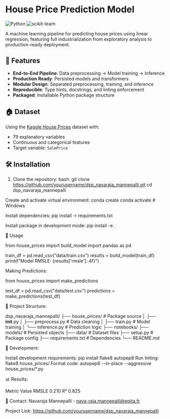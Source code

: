 # House Price Prediction Model

![Python](https://img.shields.io/badge/Python-3.8%2B-blue)
![scikit-learn](https://img.shields.io/badge/scikit--learn-1.0%2B-orange)

A machine learning pipeline for predicting house prices using linear regression, featuring full industrialization from exploratory analysis to production-ready deployment.

## 📌 Features

- **End-to-End Pipeline**: Data preprocessing → Model training → Inference
- **Production Ready**: Persisted models and transformers
- **Modular Design**: Separated preprocessing, training, and inference
- **Reproducible**: Type hints, docstrings, and linting enforcement
- **Packaged**: Installable Python package structure

## 🏠 Dataset

Using the [Kaggle House Prices](https://www.kaggle.com/c/house-prices-advanced-regression-techniques) dataset with:
- 79 explanatory variables
- Continuous and categorical features
- Target variable: `SalePrice`

## 🛠️ Installation

1. Clone the repository:
bash:
git clone https://github.com/yourusername/dsp_navaraja_mannepalli.git
cd dsp_navaraja_mannepalli

Create and activate virtual environment:
conda create 
conda activate    # Windows

Install dependencies:
pip install -r requirements.txt

Install package in development mode:
pip install -e .

🚀 Usage

from house_prices import build_model
import pandas as pd

train_df = pd.read_csv("data/train.csv")
results = build_model(train_df)
print(f"Model RMSLE: {results['rmsle']:.4f}")

Making Predictions:

from house_prices import make_predictions

test_df = pd.read_csv("data/test.csv")
predictions = make_predictions(test_df)

📂 Project Structure:

dsp_navaraja_mannepalli/
├── house_prices/              # Package source
│   ├── __init__.py
│   ├── preprocess.py          # Data cleaning
│   ├── train.py               # Model training
│   └── inference.py           # Prediction logic
├── notebooks/
├── models/                    # Persisted objects
├── data/                      # Dataset files
├── setup.py                   # Package config
├── requirements.txt           # Dependencies
└── README.md

🔧 Development:

Install development requirements: pip install flake8 autopep8
Run linting: flake8 house_prices/
Format code: autopep8 --in-place --aggressive house_prices/*.py

📊 Results:

Metric	Value
RMSLE	0.210
R²	0.825

📧 Contact:
Navaraja Mannepalli - nava-raja.mannepalli@epita.fr

Project Link: https://github.com/yourusername/dsp_navaraja_mannepalli
